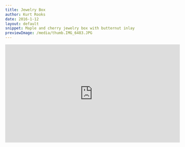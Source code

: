 ```yaml
---
title: Jewelry Box
author: Kurt Rooks
date: 2016-1-12
layout: default
snippet: Maple and cherry jewelry box with butternut inlay
previewImage: /media/thumb.IMG_6483.JPG
---
```


<div class="youtubevideowrap">
<div class="video-container">
<iframe width="560" height="315" src="https://www.youtube.com/embed/OYllKGG8Fbc" frameborder="0" allowfullscreen></iframe>
</div>
</div>

